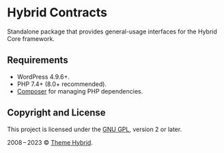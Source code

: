 # Hybrid Contracts

Standalone package that provides general-usage interfaces for the Hybrid Core framework.

## Requirements

* WordPress 4.9.6+.
* PHP 7.4+ (8.0+ recommended).
* [Composer](https://getcomposer.org/) for managing PHP dependencies.

## Copyright and License

This project is licensed under the [GNU GPL](http://www.gnu.org/licenses/old-licenses/gpl-2.0.html), version 2 or later.

2008&thinsp;&ndash;&thinsp;2023 &copy; [Theme Hybrid](https://themehybrid.com).

